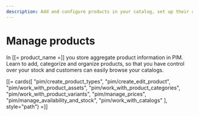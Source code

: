 ```yaml
---
description: Add and configure products in your catalog, set up their attributes and define availability and stock.
---
```


# Manage products

In [[= product_name =]] you store aggregate product information in PIM.
Learn to add, categorize and organize products, so that you have control over 
your stock and customers can easily browse your catalogs.


[[= cards([
    "pim/create_product_types",
    "pim/create_edit_product",
    "pim/work_with_product_assets",
    "pim/work_with_product_categories",
    "pim/work_with_product_variants",
    "pim/manage_prices",
    "pim/manage_availability_and_stock",
    "pim/work_with_catalogs"
], style="path") =]]
